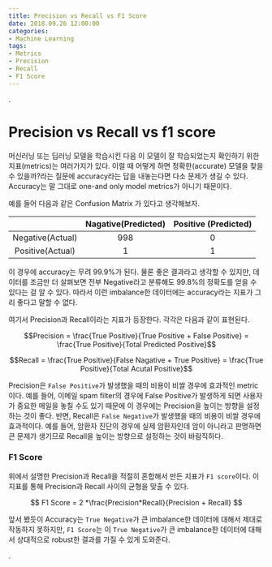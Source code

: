 ```yaml
---
title: Precision vs Recall vs F1 Score
date: 2018.09.26 12:00:00
categories:
- Machine Learning
tags:
- Metrics
- Precision
- Recall
- F1 Score
---
```



.

# Precision vs Recall vs f1 score

머신러닝 또는 딥러닝 모델을 학습시킨 다음 이 모델이 잘 학습되었는지 확인하기 위한 지표(metrics)는 여러가지가 있다. 이럴 때 어떻게 하면 정확한(accurate) 모델을 찾을 수 있을까?라는 질문에 accuracy라는 답을 내놓는다면 다소 문제가 생길 수 있다. Accuracy는 말 그대로 one-and only model metrics가 아니기 때문이다.

예를 들어 다음과 같은 Confusion Matrix 가 있다고 생각해보자.

|                  | Nagative(Predicted) | Positive (Predicted) |
| :--------------: | :-----------------: | :------------------: |
| Negative(Actual) |         998         |          0           |
| Positive(Actual) |          1          |          1           |

이 경우에 accuracy는 무려 99.9%가 된다. 물론 좋은 결과라고 생각할 수 있지만, 데이터를 조금만 더 살펴보면 전부 Negative라고 분류해도 99.8%의 정확도를 얻을 수 있다는 걸 알 수 있다. 따라서 이런 imbalance한 데이터에는 accuracy라는 지표가 그리 좋다고 말할 수 없다.

여기서 Precision과 Recall이라는 지표가 등장한다. 각각은 다음과 같이 표현된다.

$$Precision = \frac{True Positive}{True Positive + False Positive} = \frac{True Positive}{Total Predicted Positive}$$

$$Recall = \frac{True Positive}{False Nagative + True Positive} = \frac{True Positive}{Total Acutal Positive}$$

Precision은 `False Positive`가 발생했을 때의 비용이 비쌀 경우에 효과적인 metric이다. 예를 들어, 이메일 spam filter의 경우에 False Positive가 발생하게 되면 사용자가 중요한 메일을 놓칠 수도 있기 때문에 이 경우에는 Precision을 높이는 방향을 설정하는 것이 좋다. 반면, Recall은 `False Negative`가 발생했을 때의 비용이 비쌀 경우에 효과적이다. 예를 들어, 암환자 진단의 경우에 실제 암환자인데 암이 아니라고 판명하면 큰 문제가 생기므로 Recall을 높이는 방향으로 설정하는 것이 바람직하다.

### F1 Score

위에서 설명한 Precision과 Recall을 적절히 혼합해서 만든 지표가 `F1 score`이다. 이 지표를 통해 Precision과 Recall 사이의 균형을 맞출 수 있다.

$$ F1 Score = 2 *\frac{Precision*Recall}{Precision + Recall} $$

앞서 봤듯이 Accuracy는 `True Negative`가 큰 imbalance한 데이터에 대해서 제대로 작동하지 못하지만, `F1 Score`는 이 `True Negative`가 큰 imbalance한 데이터에 대해서 상대적으로 robust한 결과를 가질 수 있게 도와준다.

.
